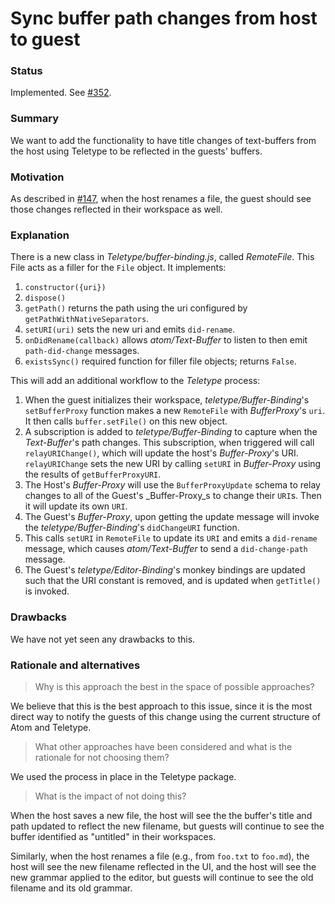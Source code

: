 # Sync buffer path changes from host to guest

### Status

Implemented. See [#352](https://github.com/atom/teletype/issues/352).

### Summary

We want to add the functionality to have title changes of text-buffers from the host using Teletype to be reflected in the guests' buffers.

### Motivation

As described in [#147](https://github.com/atom/teletype/issues/147), when the host renames a file, the guest should see those changes reflected in their workspace as well.

### Explanation

There is a new class in _Teletype/buffer-binding.js_, called _RemoteFile_. This File acts as a filler for the `File` object. It implements:

1. `constructor({uri})`
2. `dispose()`
3. `getPath()` returns the path using the uri configured by `getPathWithNativeSeparators`.
4. `setURI(uri)` sets the new uri and emits `did-rename`.
5. `onDidRename(callback)` allows _atom/Text-Buffer_ to listen to then emit `path-did-change` messages.
6. `existsSync()` required function for filler file objects; returns `False`.

This will add an additional workflow to the _Teletype_ process:

1. When the guest initializes their workspace, _teletype/Buffer-Binding_'s `setBufferProxy` function makes a new `RemoteFile` with _BufferProxy_'s `uri`. It then calls `buffer.setFile()` on this new object.
2. A subscription is added to _teletype/Buffer-Binding_ to capture when the _Text-Buffer_'s path changes. This subscription, when triggered will call `relayURIChange()`,  which will update the host's _Buffer-Proxy_'s URI. `relayURIChange` sets the new URI by calling `setURI` in _Buffer-Proxy_ using the results of `getBufferProxyURI`.
3. The Host's _Buffer-Proxy_ will use the `BufferProxyUpdate` schema to relay changes to all of the Guest's _Buffer-Proxy_s to change their `URI`s. Then it will update its own `URI`.
4. The Guest's _Buffer-Proxy_, upon getting the update message will invoke the _teletype/Buffer-Binding_'s `didChangeURI` function.
5. This calls `setURI` in `RemoteFile` to update its `URI` and emits a `did-rename` message, which causes _atom/Text-Buffer_ to send a `did-change-path` message.
6. The Guest's _teletype/Editor-Binding_'s monkey bindings are updated such that the URI constant is removed, and is updated when `getTitle()` is invoked.

### Drawbacks

We have not yet seen any drawbacks to this.

### Rationale and alternatives

> Why is this approach the best in the space of possible approaches?

We believe that this is the best approach to this issue, since it is the most direct way to notify the guests of this change using the current structure of Atom and Teletype.

>What other approaches have been considered and what is the rationale for not choosing them?

We used the process in place in the Teletype package.

>What is the impact of not doing this?

When the host saves a new file, the host will see the the buffer's title and path updated to reflect the new filename, but guests will continue to see the buffer identified as "untitled" in their workspaces.

Similarly, when the host renames a file (e.g., from `foo.txt` to `foo.md`), the host will see the new filename reflected in the UI, and the host will see the new grammar applied to the editor, but guests will continue to see the old filename and its old grammar.
